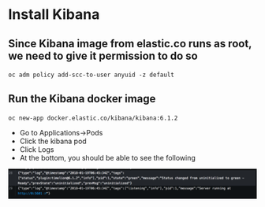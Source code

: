 # Install Kibana
## Since Kibana image from elastic.co runs as root, we need to give it permission to do so

```
oc adm policy add-scc-to-user anyuid -z default
```

## Run the Kibana docker image
```
oc new-app docker.elastic.co/kibana/kibana:6.1.2
```

- Go to Applications->Pods
- Click the kibana pod
- Click Logs
- At the bottom, you should be able to see the following

![kibana_log_file.png](images/kibana_log_file.png)


